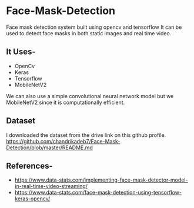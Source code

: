 # Face-Mask-Detection
Face mask detection system built using opencv and tensorflow
It can be used to detect face masks in both static images and real time video.

## It Uses-
- OpenCv
- Keras
- Tensorflow
- MobileNetV2

We can also use a simple convolutional neural network model but we MobileNetV2 since it is computationally efficient.

## Dataset
I downloaded the dataset from the drive link on this github profile.
https://github.com/chandrikadeb7/Face-Mask-Detection/blob/master/README.md

## References-
- https://www.data-stats.com/implementing-face-mask-detector-model-in-real-time-video-streaming/
- https://www.data-stats.com/face-mask-detection-using-tensorflow-keras-opencv/


